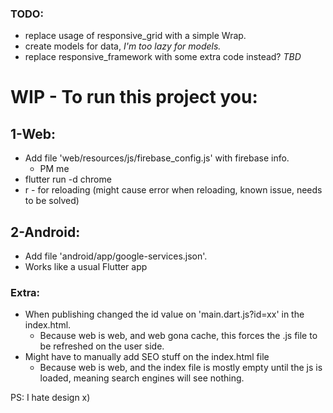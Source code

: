 ### TODO:
* replace usage of responsive_grid with a simple Wrap.
* create models for data, *I'm too lazy for models.*
* replace responsive_framework with some extra code instead? *TBD*

# WIP - To run this project you:
## 1-Web:
* Add file 'web/resources/js/firebase_config.js' with firebase info.
  * PM me
* flutter run -d chrome
* r - for reloading (might cause error when reloading, known issue, needs to be solved)

## 2-Android:
* Add file 'android/app/google-services.json'.
* Works like a usual Flutter app

### Extra:
* When publishing changed the id value on 'main.dart.js?id=xx' in the index.html.
  * Because web is web, and web gona cache, this forces the .js file to be refreshed on the user side.
* Might have to manually add SEO stuff on the index.html file
  * Because web is web, and the index file is mostly empty until the js is loaded, meaning search engines will see nothing.

PS: I hate design x)
